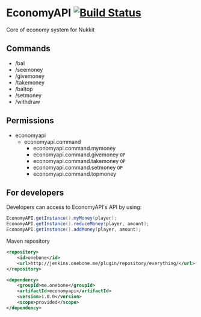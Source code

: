 # EconomyAPI [![Build Status](https://travis-ci.org/EconomyS/EconomyAPI.svg?branch=master)](https://travis-ci.org/EconomyS/EconomyAPI)
Core of economy system for Nukkit

## Commands
 - /bal
 - /seemoney
 - /givemoney
 - /takemoney
 - /baltop
 - /setmoney
 - /withdraw

## Permissions
- economyapi
	- economyapi.command
		- economyapi.command.mymoney
		- economyapi.command.givemoney `OP`
		- economyapi.command.takemoney `OP`
		- economyapi.command.setmoney `OP`
		- economyapi.command.topmoney

## For developers

Developers can access to EconomyAPI's API by using:
```java
EconomyAPI.getInstance().myMoney(player);
EconomyAPI.getInstance().reduceMoney(player, amount);
EconomyAPI.getInstance().addMoney(player, amount);
```

Maven repository
```xml
<repository>
	<id>onebone</id>
	<url>http://jenkins.onebone.me/plugin/repository/everything/</url>
</repository>

<dependency>
	<groupId>me.onebone</groupId>
	<artifactId>economyapi</artifactId>
	<version>1.0.0</version>
	<scope>provided</scope>
</dependency>
```
